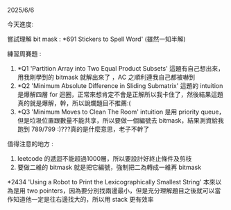 2025/6/6

今天進度:

嘗試理解 bit mask : *691 Stickers to Spell Word' (雖然一知半解)

練習周賽題 : 
1. *Q1 'Partition Array into Two Equal Product Subsets' 這題有自己想出來，用我剛學到的 bitmask 就解出來了
，AC 之順利連我自己都被嚇到
2. *Q2 'Minimum Absolute Difference in Sliding Submatrix' 這題的 intuition 是爆解四層 for 迴圈，正常來想肯定不會是正解所以我卡住了，然後結果這題真的就是爆解，幹，所以說爛題目不推薦:(
3. *Q3 'Minimum Moves to Clean The Room' intuition 是用 priority queue，但是垃圾位置跟數量不能共享，所以要做一個編號去 bitmask，結果測資給我跑到 789/799 :)???真的是什麼意思，老子不幹了

值得注意的地方 :
1. leetcode 的遞迴不能超過1000層，所以要設計好終止條件及剪枝
2. 要做二維的 bitmask 就是把它編號，強制把二為轉成一維再 bitmask

*2434 'Using a Robot to Print the Lexicographically Smallest String' 本來以為是用 two pointers，因為要分別找兩邊最小，但是充分理解題目之後就可以當作知道他一定是往右邊找大的，所以用 stack 更有效率

